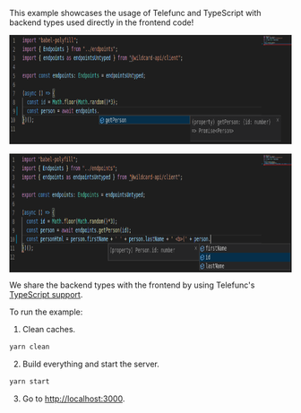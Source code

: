 This example showcases the usage of Telefunc and TypeScript with backend types used directly in the frontend code!

<p align="center">
  <a href="#typescript">
    <img src="/examples/typescript/screenshots/types-on-frontend-1.png" width="850" height="195" align="middle" />
    <br/>
    <br/>
    <img src="/examples/typescript/screenshots/types-on-frontend-2.png" width="850" height="212" align="middle" />
  </a>
</p>

We share the backend types with the frontend by using Telefunc's [TypeScript support](/../../#typescript).

To run the example:

1. Clean caches.
  ~~~bash
  yarn clean
  ~~~

2. Build everything and start the server.
  ~~~bash
  yarn start
  ~~~

3. Go to [http://localhost:3000](http://localhost:3000).
